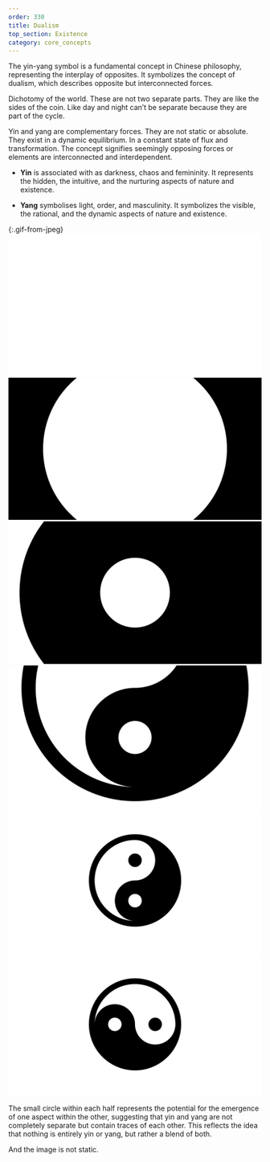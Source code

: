 ```yaml
---
order: 330
title: Dualism
top_section: Existence
category: core_concepts
---
```


The yin-yang symbol is a fundamental concept in Chinese philosophy, representing the interplay of opposites. It symbolizes the concept of dualism, which describes opposite but interconnected forces.

Dichotomy of the world. These are not two separate parts. They are like the sides of the coin. Like day and night can’t be separate because they are part of the cycle.

Yin and yang are complementary forces. They are not static or absolute. They exist in a dynamic equilibrium. In a constant state of flux and transformation. The concept signifies seemingly opposing forces or elements are interconnected and interdependent.

* **Yin** is associated with as darkness, chaos and femininity. It represents the hidden, the intuitive, and the nurturing aspects of nature and existence.

* **Yang** symbolises light, order, and masculinity. It symbolizes the visible, the rational, and the dynamic aspects of nature and existence.

{:.gif-from-jpeg}
![](/images/book/dualism/joy-39.jpeg)
![](/images/book/dualism/joy-40.jpeg)
![](/images/book/dualism/joy-41.jpeg)
![](/images/book/dualism/joy-43.jpeg)
![](/images/book/dualism/joy-44.jpeg)
![](/images/book/dualism/joy-45.jpeg)

The small circle within each half represents the potential for the emergence of one aspect within the other, suggesting that yin and yang are not completely separate but contain traces of each other. This reflects the idea that nothing is entirely yin or yang, but rather a blend of both.

And the image is not static.
